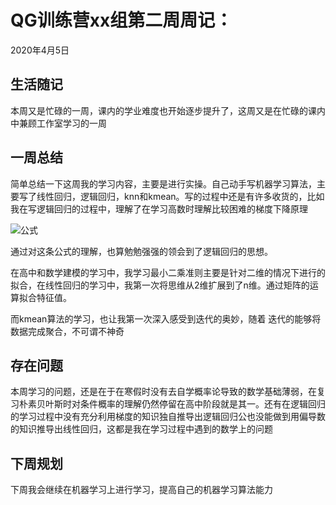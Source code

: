 # QG训练营xx组第二周周记：
2020年4月5日

## 生活随记

本周又是忙碌的一周，课内的学业难度也开始逐步提升了，这周又是在忙碌的课内中兼顾工作室学习的一周

## 一周总结

简单总结一下这周我的学习内容，主要是进行实操。自己动手写机器学习算法，主要写了线性回归，逻辑回归，knn和kmean。写的过程中还是有许多收货的，比如我在写逻辑回归的过程中，理解了在学习高数时理解比较困难的梯度下降原理

![公式](C:\Users\Administrator\Desktop\公式.png)

通过对这条公式的理解，也算勉勉强强的领会到了逻辑回归的思想。

在高中和数学建模的学习中，我学习最小二乘准则主要是针对二维的情况下进行的拟合，在线性回归的学习中，我第一次将思维从2维扩展到了n维。通过矩阵的运算拟合特征值。

而kmean算法的学习，也让我第一次深入感受到迭代的奥妙，随着 迭代的能够将数据完成聚合，不可谓不神奇

## 存在问题

本周学习的问题，还是在于在寒假时没有去自学概率论导致的数学基础薄弱，在复习朴素贝叶斯时对条件概率的理解仍然停留在高中阶段就是其一。还有在逻辑回归的学习过程中没有充分利用梯度的知识独自推导出逻辑回归公也没能做到用偏导数的知识推导出线性回归，这都是我在学习过程中遇到的数学上的问题

## 下周规划

下周我会继续在机器学习上进行学习，提高自己的机器学习算法能力

